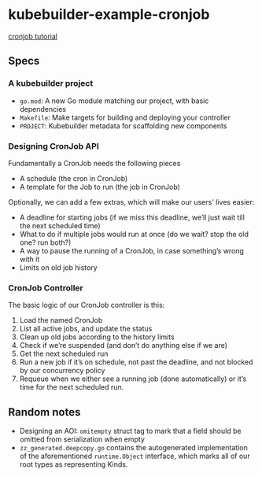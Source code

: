 # kubebuilder-example-cronjob

[cronjob tutorial](https://book.kubebuilder.io/cronjob-tutorial/cronjob-tutorial)

## Specs

### A kubebuilder project

- `go.mod`: A new Go module matching our project, with basic dependencies
- `Makefile`: Make targets for building and deploying your controller
- `PROJECT`: Kubebuilder metadata for scaffolding new components

### Designing CronJob API

Fundamentally a CronJob needs the following pieces

- A schedule (the cron in CronJob)
- A template for the Job to run (the job in CronJob)

Optionally, we can add a few extras, which will make our users' lives easier:

- A deadline for starting jobs (if we miss this deadline, we’ll just wait till the next scheduled time)
- What to do if multiple jobs would run at once (do we wait? stop the old one? run both?)
- A way to pause the running of a CronJob, in case something’s wrong with it
- Limits on old job history

### CronJob Controller

The basic logic of our CronJob controller is this:

1. Load the named CronJob
2. List all active jobs, and update the status
3. Clean up old jobs according to the history limits
4. Check if we’re suspended (and don’t do anything else if we are)
5. Get the next scheduled run
6. Run a new job if it’s on schedule, not past the deadline, and not blocked by our concurrency policy
7. Requeue when we either see a running job (done automatically) or it’s time for the next scheduled run.

## Random notes

- Designing an AOI: `omitempty` struct tag to mark that a field should be omitted from serialization when empty
- `zz_generated.deepcopy.go` contains the autogenerated implementation of the aforementioned `runtime.Object` interface, which marks all of our root types as representing Kinds.
